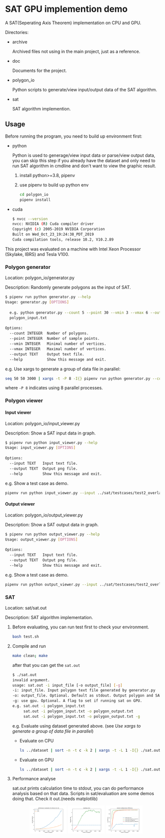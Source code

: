 # SAT GPU implemention demo

A SAT(Seperating Axis Theorem) implementation on CPU and GPU.

Directories:

- archive

    Archived files not using in the main project, just as a reference.

- doc

    Documents for the project.

- polygon_io

    Python scripts to generate/view input/output data of the SAT algorithm.

- sat

    SAT algorithm implemention.

## Usage

Before running the program, you need to build up environment first:

- python

    Python is used to generage/view input data or parse/view output data, you can skip this step if you already have the dataset and only need to run SAT algorithm in cmdline and don't want to view the graphic result.

    1. install python>=3.8, pipenv

    2. use pipenv to build up python env

        ```bash
        cd polygon_io
        pipenv install
        ```

- cuda

    ```bash
    $ nvcc --version
    nvcc: NVIDIA (R) Cuda compiler driver
    Copyright (c) 2005-2019 NVIDIA Corporation
    Built on Wed_Oct_23_19:24:38_PDT_2019
    Cuda compilation tools, release 10.2, V10.2.89
    ```

This project was evaluated on a machine with Intel Xeon Processor (Skylake, IBRS) and Tesla V100.

### Polygon generator

Location: polygon_io/generator.py

Description: Randomly generate polygons as the input of SAT.
   
```bash
$ pipenv run python generator.py --help
Usage: generator.py [OPTIONS]

  e.g. python generator.py --count 5 --point 30 --vmin 3 --vmax 6 --output
  polygon_input.txt

Options:
  --count INTEGER  Number of polygons.
  --point INTEGER  Number of sample points.
  --vmin INTEGER   Minimal number of vertices.
  --vmax INTEGER   Maximal number of vertices.
  --output TEXT    Output text file.
  --help           Show this message and exit.
```

e.g. Use xargs to generate a group of data file in parallel:

```bash
seq 50 50 3000 | xargs -t -P 8 -I{} pipenv run python generator.py --count {} --point 30000 --vmin 3 --vmax 6 --output './dataset/polygon_input_c'{}'_v6.txt'
```

where `-P 8` indicates using 8 parallel processes.

### Polygon viewer

#### Input viewer

Location: polygon_io/input_viewer.py

Description: Show a SAT input data in graph.

```bash
$ pipenv run python input_viewer.py --help
Usage: input_viewer.py [OPTIONS]

Options:
  --input TEXT   Input text file.
  --output TEXT  Output png file.
  --help         Show this message and exit.
```

e.g. Show a test case as demo.

```bash
pipenv run python input_viewer.py --input ../sat/testcases/test2_overlap.txt --output viewer_temp.png
```

#### Output viewer

Location: polygon_io/output_viewer.py

Description: Show a SAT output data in graph.
   
```bash
$ pipenv run python output_viewer.py --help
Usage: output_viewer.py [OPTIONS]

Options:
  --input TEXT   Input text file.
  --output TEXT  Output png file.
  --help         Show this message and exit.
```

e.g. Show a test case as demo.

```bash
pipenv run python output_viewer.py --input ../sat/testcases/test2_overlap_res.txt --output viewer_temp.png
```

### SAT

Location: sat/sat.out

Description: SAT algorithm implementation.

1. Before evaluating, you can run test first to check your environment.

    ```bash
    bash test.sh
    ```

2. Compile and run

    ```bash
    make clean; make
    ```

    after that you can get the `sat.out`

    ```bash
    $ ./sat.out
    invalid argument.
    usage: sat.out -i input_file [-o output_file] [-g]
    -i: input_file. Input polygon text file generated by generator.py
    -o: output_file. Optional. Default as stdout. Output polygon and SAT text file. Show graphic result by viewer.py
    -g: use gpu. Optional. A flag to set if running sat on GPU.
    e.g. sat.out -i polygon_input.txt
         sat.out -i polygon_input.txt -o polygon_output.txt
         sat.out -i polygon_input.txt -o polygon_output.txt -g
    ```

    e.g. Evaluate using dataset generated above. (see *Use xargs to generate a group of data file in parallel*)

    - Evaluate on CPU

        ```bash
        ls ../dataset | sort -n -t c -k 2 | xargs -t -L 1 -I{} ./sat.out -i ../dataset/{} -o polygon_output.txt
        ```

    - Evaluate on GPU

        ```bash
        ls ../dataset | sort -n -t c -k 2 | xargs -t -L 1 -I{} ./sat.out -i ../dataset/{} -o polygon_output_gpu.txt -g
        ```

3. Performance analyse

    sat.out prints calculation time to stdout, you can do performance analysis based on that data. Scripts in sat/evaluation are some demos doing that. Check it out.(needs matplotlib)

    <center>
    <figure>
        <img src="doc/runningtime.png" width=30% />
        <img src="doc/speedupratio.png" width=30% />
        <img src="doc/sm_efficiency.png" width=30% />
    </figure>
    </center>
